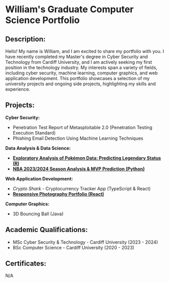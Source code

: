 # William's Graduate Computer Science Portfolio

## Description:
Hello! My name is William, and I am excited to share my portfolio with you. I have recently completed my Master's degree in Cyber Security and Technology from Cardiff University, and I am actively seeking my first position in the technology industry. My interests span a variety of fields, including cyber security, machine learning, computer graphics, and web application development. This portfolio showcases a selection of my university projects and ongoing side projects, highlighting my skills and experience.
## Projects:

**Cyber Security:**
* Penetration Test Report of Metasploitable 2.0 (Penetration Testing Execution Standard)
* Phishing Email Detection Using Machine Learning Techniques

**Data Analysis & Data Science:**
* [**Exploratory Analysis of Pokémon Data: Predicting Legendary Status (R)**](https://github.com/wlshepherd/My_Portolio/blob/main/pokemon.pdf)
* [**NBA 2023/2024 Season Analysis & MVP Prediction (Python)**](https://github.com/wlshepherd/My_Portolio/blob/main/NBA_Data_Analysis_Project.ipynb)

**Web Application Development:**
* _Crypto Shark_ - Cryptocurrency Tracker App (TypeScript & React)
* [**Responsive Photography Portfolio (React)**](https://wlshepherd.github.io/react-first-project/#/)

**Computer Graphics:**
* 3D Bouncing Ball (Java)

## Academic Qualifications:
* MSc Cyber Security & Technology - Cardiff University (2023 - 2024)
* BSc Computer Science - Cardiff University (2020 - 2023)

## Certificates:
N/A
